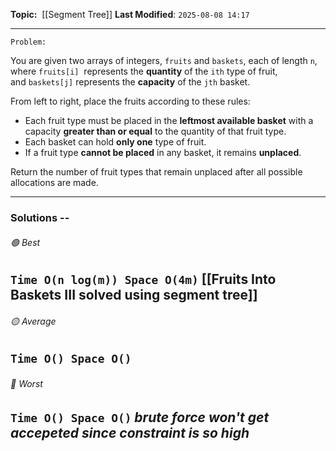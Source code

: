 **Topic:**  [[Segment Tree]]
**Last Modified**:  `2025-08-08 14:17`

---
`Problem:`

You are given two arrays of integers, `fruits` and `baskets`, each of length `n`, where `fruits[i]` 
represents the **quantity** of the `ith` type of fruit, and `baskets[j]` represents the **capacity** of the `jth` basket.

From left to right, place the fruits according to these rules:

- Each fruit type must be placed in the **leftmost available basket** with a capacity **greater than or equal** to the quantity of that fruit type.
- Each basket can hold **only one** type of fruit.
- If a fruit type **cannot be placed** in any basket, it remains **unplaced**.

Return the number of fruit types that remain unplaced after all possible allocations are made.

---

### Solutions -- 

###### 🟢 Best
 `Time O(n log(m)) Space O(4m)` [[Fruits Into Baskets III solved using segment tree]]
----------------------------------------------------------------------------------------------
###### 🟡 Average
 `Time O() Space O()` 
----------------------------------------------------------------------------------------------
###### 🔴 Worst
 `Time O() Space O()` *brute force won't get accepeted since constraint is so high*
----------------------------------------------------------------------------------------------

